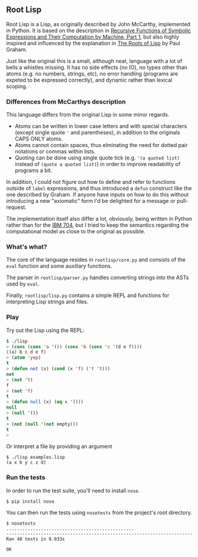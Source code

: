 ## Root Lisp

Root Lisp is a Lisp, as originally described by John McCarthy, implemented in Python. It is based on the description in [Recursive Functions of Symbolic Expressions and Their Computation by Machine, Part 1][rec-func], but also highly inspired and influenced by the explanation in [The Roots of Lisp][roots] by Paul Graham.

[rec-func]: http://citeseerx.ist.psu.edu/viewdoc/download?doi=10.1.1.111.8833&rep=rep1&type=pdf
[roots]: http://www.paulgraham.com/rootsoflisp.html

Just like the original this is a small, although neat, language with a lot of bells a whistles missing. It has no side effects (no IO), no types other than atoms (e.g. no numbers, strings, etc), no error handling (programs are expeted to be expressed correctly), and dynamic rather than lexical scoping.

### Differences from McCarthys description

This language differs from the original Lisp in some minor regards.

- Atoms can be written in lower case letters and with special characters (except single quote `'` and parentheses), in addition to the originals CAPS ONLY atoms. 
- Atoms cannot contain spaces, thus elminating the need for dotted pair notations or commas within lists.
- Quoting can be done using single quote tick (e.g. `'(a quoted list)` instead of `(quote a quoted list)`) in order to improve readability of programs a bit.

In addition, I could not figure out how to define and refer to functions outside of `label` expressions, and thus introduced a `defun` construct like the one described by Graham. If anyone have inputs on how to do this without introducing a new "axiomatic" form I'd be delighted for a message or pull-request.

The implementation itself also differ a lot, obviously, being written in Python rather than for the [IBM 704](http://en.wikipedia.org/wiki/IBM_704), but I tried to keep the semantics regarding the computational model as close to the original as possible.

### What's what?

The core of the language resides in `rootlisp/core.py` and consists of the `eval` function and some auxillary functions.

The parser in `rootlisp/parser.py` handles converting strings into the ASTs used by `eval`.

Finally, `rootlisp/lisp.py` contains a simple REPL and functions for interpreting Lisp strings and files.

### Play

Try out the Lisp using the REPL:

```lisp
$ ./lisp 
> (cons (cons 'a '()) (cons 'b (cons 'c '(d e f))))                            
((a) b c d e f)
> (atom 'yep)
t
> (defun not (x) (cond (x 'f) ('t 't)))
not
> (not 't)
f
> (not 'f)
t
> (defun null (x) (eq x '()))
null
> (null '())
t
> (not (null '(not empty)))
t
> 
```

Or interpret a file by providing an argument

```
$ ./lisp examples.lisp
(a x b y c z d)
```

### Run the tests

In order to run the test suite, you'll need to install `nose`.

```
$ pip install nose
```

You can then run the tests using `nosetests` from the project's root directory.

```
$ nosetests
................................................
----------------------------------------------------------------------
Ran 48 tests in 0.033s

OK
```
